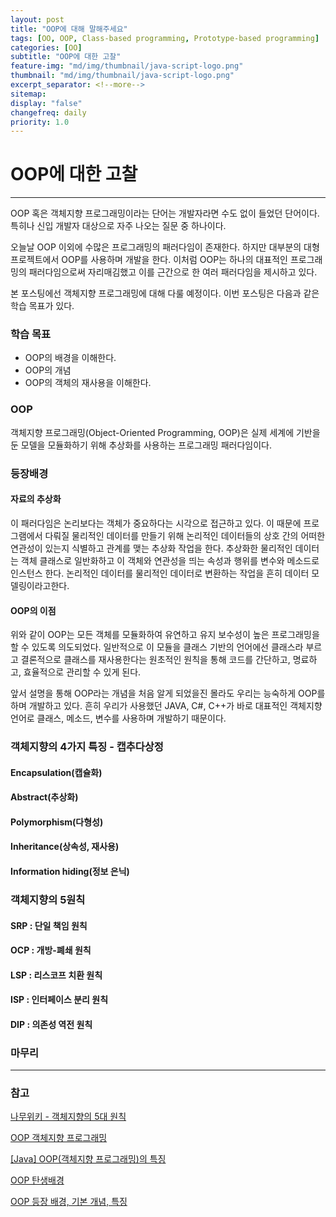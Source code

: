 ```yaml
---
layout: post
title: "OOP에 대해 말해주세요"
tags: [OO, OOP, Class-based programming, Prototype-based programming]
categories: [OO]
subtitle: "OOP에 대한 고찰"
feature-img: "md/img/thumbnail/java-script-logo.png"
thumbnail: "md/img/thumbnail/java-script-logo.png"
excerpt_separator: <!--more-->
sitemap:
display: "false"
changefreq: daily
priority: 1.0
---
```


<!--more-->

# OOP에 대한 고찰

---

OOP 혹은 객체지향 프로그래밍이라는 단어는 개발자라면 수도 없이 들었던 단어이다. 특히나 신입 개발자 대상으로 자주 나오는 질문 중 하나이다.

 오늘날 OOP 이외에 수많은 프로그래밍의 패러다임이 존재한다. 하지만 대부분의 대형 프로젝트에서 OOP를 사용하며 개발을 한다. 이처럼 OOP는 하나의 대표적인 프로그래밍의 패러다임으로써 자리매김했고 이를 근간으로 한 여러 패러다임을 제시하고 있다.

 본 포스팅에선 객체지향 프로그래밍에 대해 다룰 예정이다. 이번 포스팅은 다음과 같은 학습 목표가 있다.

### 학습 목표

- OOP의 배경을 이해한다.
- OOP의 개념
- OOP의 객체의 재사용을 이해한다.

### OOP

객체지향 프로그래밍(Object-Oriented Programming, OOP)은 실제 세계에 기반을 둔 모델을 모듈화하기 위해 추상화를 사용하는 프로그래밍 패러다임이다.

### 등장배경

#### 자료의 추상화

 이 패러다임은 논리보다는 객체가 중요하다는 시각으로 접근하고 있다. 이 때문에 프로그램에서 다뤄질 물리적인 데이터를 만들기 위해 논리적인 데이터들의 상호 간의 어떠한 연관성이 있는지 식별하고 관계를 맺는 추상화 작업을 한다. 추상화한 물리적인 데이터는 객체 클래스로 일반화하고 이 객체와 연관성을 띄는 속성과 행위를 변수와 메소드로 인스턴스 한다. 논리적인 데이터를 물리적인 데이터로 변환하는 작업을 흔히 데이터 모델링이라고한다.

#### OOP의 이점

위와 같이 OOP는 모든 객체를 모듈화하여 유연하고 유지 보수성이 높은 프로그래밍을 할 수 있도록 의도되었다. 일반적으로 이 모듈을 클래스 기반의 언어에선 클래스라 부르고 결론적으로 클래스를 재사용한다는 원초적인 원칙을 통해 코드를 간단하고, 명료하고, 효율적으로 관리할 수 있게 된다.

앞서 설명을 통해 OOP라는 개념을 처음 알게 되었을진 몰라도 우리는 능숙하게 OOP를 하며 개발하고 있다. 흔히 우리가 사용했던 JAVA, C#, C++가 바로 대표적인 객체지향 언어로 클래스, 메소드, 변수를 사용하며 개발하기 때문이다.


### 객체지향의 4가지 특징 - 캡추다상정

#### Encapsulation(캡슐화)

#### Abstract(추상화)

#### Polymorphism(다형성)

#### Inheritance(상속성, 재사용)

#### Information hiding(정보 은닉)


### 객체지향의 5원칙

#### SRP : 단일 책임 원칙
#### OCP : 개방-폐쇄 원칙
#### LSP : 리스코프 치환 원칙
#### ISP : 인터페이스 분리 원칙
#### DIP : 의존성 역전 원칙


### 마무리


---

### 참고


[나무위키 - 객체지향의 5대 원칙](https://namu.wiki/w/%EA%B0%9D%EC%B2%B4%20%EC%A7%80%ED%96%A5%20%ED%94%84%EB%A1%9C%EA%B7%B8%EB%9E%98%EB%B0%8D/%EC%9B%90%EC%B9%99)

 [OOP 객체지향 프로그래밍](http://www.terms.co.kr/OOP.htm)

 [[Java] OOP(객체지향 프로그래밍)의 특징](https://gmlwjd9405.github.io/2018/07/05/oop-features.html)


 [OOP 탄생배경](https://m.blog.naver.com/PostView.nhn?blogId=ghen4268&logNo=110184188778&proxyReferer=https%3A%2F%2Fwww.google.com%2F)

 [OOP 등장 배경, 기본 개념, 특징](https://m.blog.naver.com/PostView.nhn?blogId=mhg1186&logNo=220661553978&proxyReferer=https%3A%2F%2Fwww.google.com%2F)
